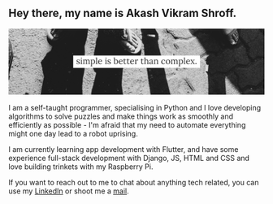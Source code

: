 ## Hey there, my name is Akash Vikram Shroff.

![alt-text](https://github.com/akashvshroff/akashvshroff/blob/master/LinkedIn%20(2).png)

I am a self-taught programmer, specialising in Python and I love developing algorithms to solve puzzles and make things work as smoothly and efficiently as possible - I'm afraid that my need to automate everything might one day lead to a robot uprising.

I am currently learning app development with Flutter, and have some experience full-stack development with Django, JS, HTML and CSS and love building trinkets with my Raspberry Pi.

If you want to reach out to me to chat about anything tech related, you can use my [LinkedIn](http://www.linkedin.com/in/akash-vikram-shroff) or shoot me a [mail](mailto:akushroff@gmail.com).

